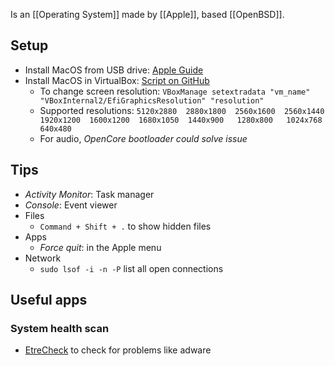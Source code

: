 Is an [[Operating System]] made by [[Apple]], based [[OpenBSD]].
## Setup
* Install MacOS from USB drive: [Apple Guide](https://support.apple.com/en-us/HT201372)
* Install MacOS in VirtualBox: [Script on GitHub](https://github.com/myspaghetti/macos-virtualbox/)
  * To change screen resolution: `VBoxManage setextradata "vm_name" "VBoxInternal2/EfiGraphicsResolution" "resolution"`
  * Supported resolutions: `5120x2880  2880x1800  2560x1600  2560x1440  1920x1200  1600x1200  1680x1050  1440x900   1280x800   1024x768   640x480`
  * For audio, *OpenCore bootloader could solve issue*
## Tips
* *Activity Monitor*: Task manager
* *Console*: Event viewer
* Files
    * `Command + Shift + .` to show hidden files
* Apps
    * *Force quit*: in the Apple menu
* Network
  * `sudo lsof -i -n -P` list all open connections
## Useful apps
### System health scan
* [EtreCheck](https://apps.apple.com/us/app/etrecheck/id1423715984?mt=12) to check for problems like adware
